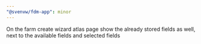 ```yaml
---
"@svenvw/fdm-app": minor
---
```


On the farm create wizard atlas page show the already stored fields as well, next to the available fields and selected fields

